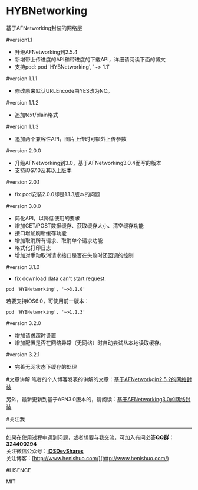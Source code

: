# HYBNetworking
基于AFNetworking封装的网络层

#version1.1

* 升级AFNetworking到2.5.4
* 新增带上传进度的API和带进度的下载API，详细请阅读下面的博文
* 支持pod:    pod 'HYBNetworking', '~> 1.1'

#version 1.1.1

* 修改原来默认URLEncode由YES改为NO。

#version 1.1.2

* 追加text/plain格式

#version 1.1.3

* 追加两个兼容性API，图片上传时可额外上传参数

#version 2.0.0

* 升级AFNetworking到3.0，基于AFNetworking3.0.4而写的版本
* 支持iOS7.0及其以上版本

#version 2.0.1

* fix pod安装2.0.0却是1.1.3版本的问题

#version 3.0.0

* 简化API，以降低使用的要求
* 增加GET/POST数据缓存、获取缓存大小、清空缓存功能
* 接口增加刷新缓存功能
* 增加取消所有请求、取消单个请求功能
* 格式化打印日志
* 增加对手动取消请求接口是否在失败时还回调的控制

#version 3.1.0

* fix download data can't start request.

```
pod 'HYBNetworking', '~>3.1.0'
```

若要支持iOS6.0，可使用前一版本：

```
pod 'HYBNetworking', '~>1.1.3'
```

#version 3.2.0

* 增加请求超时设置
* 增加配置是否在网络异常（无网络）时自动尝试从本地读取缓存。

#version 3.2.1

* 完善无网状态下缓存的处理

#文章讲解
笔者的个人博客发表的讲解的文章：[基于AFNetworkgin2.5.2的网络封装](http://www.henishuo.com/base-on-afnetworking-wrapper/)

另外，最新更新到基于AFN3.0版本的，请阅读：[基于AFNetworking3.0的网络封装](http://www.henishuo.com/base-on-afnetworking3-0-wrapper/)

#关注我

---
如果在使用过程中遇到问题，或者想要与我交流，可加入有问必答**QQ群：324400294**<br>
关注微信公众号：[**iOSDevShares**]()<br>
关注博客：[http://www.henishuo.com/](http://www.henishuo.com/)


#LISENCE

MIT
